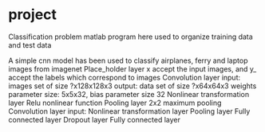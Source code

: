 # project
Classification problem 
matlab program here used to organize training data and test data

A simple cnn model has been used to classify airplanes, ferry and laptop images from imagenet
Place_holder layer
  x accept the input images, and y_ accept the labels which correspond to images
Convolution layer
  input: images set of size ?x128x128x3
  output: data set of size ?x64x64x3
  weights parameter size: 5x5x32, bias parameter size 32
Nonlinear transformation layer
  Relu nonlinear function
Pooling layer
  2x2 maximum pooling
Convolution layer
  input: 
Nonlinear transformation layer
Pooling layer
Fully connected layer
Dropout layer
Fully connected layer
